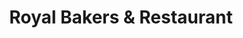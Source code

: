 ---
title: "Royal Bakers & Restaurant"
url: /ernakulam/royal-bakers-und-restaurant/
shop: Bäckerei
---